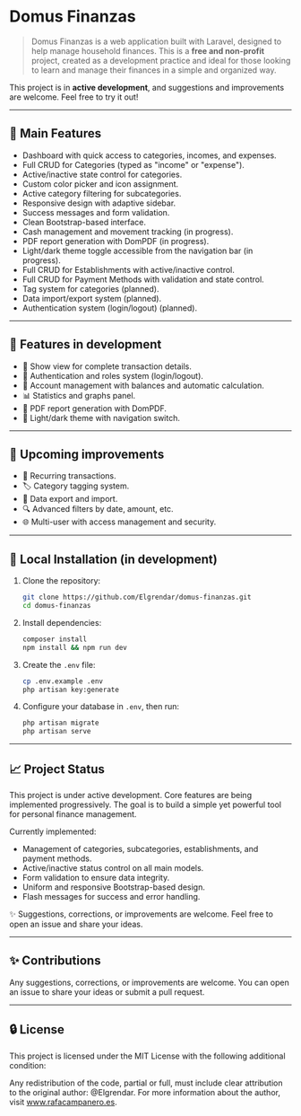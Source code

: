 # Domus Finanzas

> Domus Finanzas is a web application built with Laravel, designed to help manage household finances. This is a **free and non-profit** project, created as a development practice and ideal for those looking to learn and manage their finances in a simple and organized way.

This project is in **active development**, and suggestions and improvements are welcome. Feel free to try it out!

---

## 🌟 Main Features

- Dashboard with quick access to categories, incomes, and expenses.
- Full CRUD for Categories (typed as "income" or "expense").
- Active/inactive state control for categories.
- Custom color picker and icon assignment.
- Active category filtering for subcategories.
- Responsive design with adaptive sidebar.
- Success messages and form validation.
- Clean Bootstrap-based interface.
- Cash management and movement tracking (in progress).
- PDF report generation with DomPDF (in progress).
- Light/dark theme toggle accessible from the navigation bar (in progress).
- Full CRUD for Establishments with active/inactive control.
- Full CRUD for Payment Methods with validation and state control.
- Tag system for categories (planned).
- Data import/export system (planned).
- Authentication system (login/logout) (planned).

---

## 🧪 Features in development

- 📄 Show view for complete transaction details.
- 🔐 Authentication and roles system (login/logout).
- 🧮 Account management with balances and automatic calculation.
- 📊 Statistics and graphs panel.
- 🧾 PDF report generation with DomPDF.
- 🎨 Light/dark theme with navigation switch.

---

## 🔮 Upcoming improvements

- 🔁 Recurring transactions.
- 🏷️ Category tagging system.
- 📂 Data export and import.
- 🔍 Advanced filters by date, amount, etc.
- 🌐 Multi-user with access management and security.

---

## 🚀 Local Installation (in development)

1. Clone the repository:

   ```bash
   git clone https://github.com/Elgrendar/domus-finanzas.git
   cd domus-finanzas
   ```

2. Install dependencies:

   ```bash
   composer install
   npm install && npm run dev
   ```

3. Create the `.env` file:

   ```bash
   cp .env.example .env
   php artisan key:generate
   ```

4. Configure your database in `.env`, then run:

   ```bash
   php artisan migrate
   php artisan serve
   ```

---

## 📈 Project Status

This project is under active development. Core features are being implemented progressively. The goal is to build a simple yet powerful tool for personal finance management.

Currently implemented:

- Management of categories, subcategories, establishments, and payment methods.
- Active/inactive status control on all main models.
- Form validation to ensure data integrity.
- Uniform and responsive Bootstrap-based design.
- Flash messages for success and error handling.

✨ Suggestions, corrections, or improvements are welcome. Feel free to open an issue and share your ideas.

---

## ✨ Contributions

Any suggestions, corrections, or improvements are welcome. You can open an issue to share your ideas or submit a pull request.

---

## 🔒 License

This project is licensed under the MIT License with the following additional condition:

Any redistribution of the code, partial or full, must include clear attribution to the original author: @Elgrendar. For more information about the author, visit www.rafacampanero.es.
